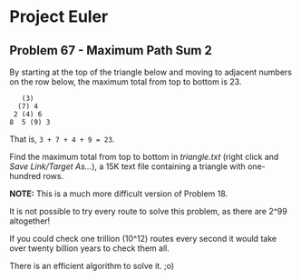 # Project Euler

## Problem 67 - Maximum Path Sum 2

By starting at the top of the triangle below and moving to adjacent numbers on the row below, the maximum total from top to bottom is 23.

       (3)
      (7) 4
     2 (4) 6
    8  5 (9) 3

That is, `3 + 7 + 4 + 9 = 23`.

Find the maximum total from top to bottom in *triangle.txt* (right click and *Save Link/Target As...*), a 15K text file containing a triangle with one-hundred rows.

**NOTE:** This is a much more difficult version of Problem 18.

It is not possible to try every route to solve this problem, as there are 2^99 altogether!

If you could check one trillion (10^12) routes every second it would take over twenty billion years to check them all.

There is an efficient algorithm to solve it. ;o)

